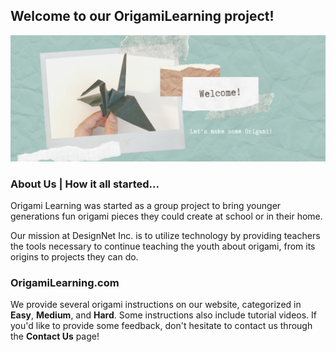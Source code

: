 ## Welcome to our OrigamiLearning project!
![Image](images/Carousel/1.png)

### About Us | How it all started...
Origami Learning was started as a group project to bring younger generations fun origami pieces they could create at school or in their home.

Our mission at DesignNet Inc. is to utilize technology by providing teachers the tools necessary to continue teaching the youth about origami, from its origins to projects they can do.

### OrigamiLearning.com
We provide several origami instructions on our website, categorized in **Easy**, **Medium**, and **Hard**. Some instructions also include tutorial videos.
If you'd like to provide some feedback, don't hesitate to contact us through the **Contact Us** page!